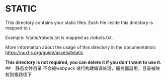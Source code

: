 # STATIC

This directory contains your static files.
Each file inside this directory is mapped to /.

Example: /static/robots.txt is mapped as /robots.txt.

More information about the usage of this directory in the documentation:
https://nuxtjs.org/guide/assets#static

**This directory is not required, you can delete it if you don't want to use it.**
##　静态文件目录
不会被webpack 进行构建编译处理，服务器启用，目录被映射到根路径下
